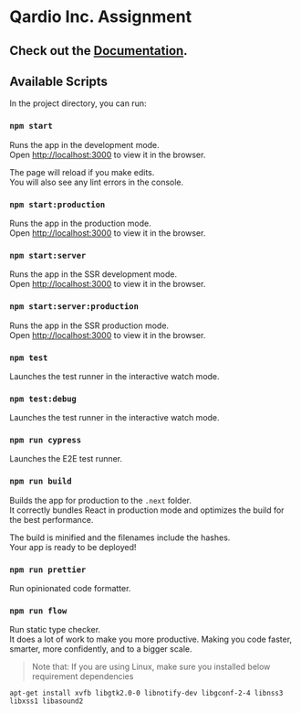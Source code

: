 # Qardio Inc. Assignment

## Check out the [**Documentation**](./docs/index.md).

## Available Scripts

In the project directory, you can run:

### `npm start`

Runs the app in the development mode.<br>
Open [http://localhost:3000](http://localhost:3000) to view it in the browser.

The page will reload if you make edits.<br>
You will also see any lint errors in the console.

### `npm start:production`

Runs the app in the production mode.<br>
Open [http://localhost:3000](http://localhost:3000) to view it in the browser.

### `npm start:server`

Runs the app in the SSR development mode.<br>
Open [http://localhost:3000](http://localhost:3000) to view it in the browser.

### `npm start:server:production`

Runs the app in the SSR production mode.<br>
Open [http://localhost:3000](http://localhost:3000) to view it in the browser.

### `npm test`

Launches the test runner in the interactive watch mode.

### `npm test:debug`

Launches the test runner in the interactive watch mode.

### `npm run cypress`

Launches the E2E test runner.

### `npm run build`

Builds the app for production to the `.next` folder.<br>
It correctly bundles React in production mode and optimizes the build for the best performance.

The build is minified and the filenames include the hashes.<br>
Your app is ready to be deployed!

### `npm run prettier`

Run opinionated code formatter.

### `npm run flow`

Run static type checker.<br>
It does a lot of work to make you more productive. Making you code faster, smarter, more confidently, and to a bigger scale.

>Note that: If you are using Linux, make sure you installed below requirement dependencies

`apt-get install xvfb libgtk2.0-0 libnotify-dev libgconf-2-4 libnss3 libxss1 libasound2
`